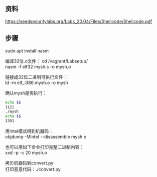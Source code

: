 ## 资料

https://seedsecuritylabs.org/Labs_20.04/Files/Shellcode/Shellcode.pdf

## 步骤

sudo apt install nasm  

编译32位.o文件：
cd /vagrant/Labsetup/  
nasm -f elf32 mysh.s -o mysh.o  
 
链接成32位二进制可执行文件：  
ld -m elf_i386 mysh.o -o mysh  

确认mysh是否执行：
```bash
echo $$
1121
./mysh
echo $$
1391
```

用intel模式得到机器码：  
objdump -Mintel --disassemble mysh.o  

也可以用如下命令打印完整二进制内容：  
xxd -p -c 20 mysh.o  

拷贝机器码到convert.py  
打印恶意代码：./convert.py  
